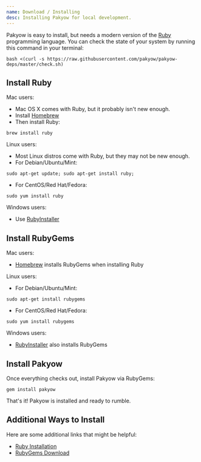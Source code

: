 ```yaml
---
name: Download / Installing
desc: Installing Pakyow for local development.
---
```


Pakyow is easy to install, but needs a modern version of
the [Ruby](http://www.ruby-lang.org) programming language.
You can check the state of your system by running this
command in your terminal:

```console
bash <(curl -s https://raw.githubusercontent.com/pakyow/pakyow-deps/master/check.sh)
```

## Install Ruby

Mac users:
  - Mac OS X comes with Ruby, but it probably isn't new enough.
  - Install [Homebrew](http://brew.sh/)
  - Then install Ruby:

  `brew install ruby`

Linux users:
  - Most Linux distros come with Ruby, but they may not be new enough.
  - For Debian/Ubuntu/Mint:

  `sudo apt-get update; sudo apt-get install ruby;`
  - For CentOS/Red Hat/Fedora:

  `sudo yum install ruby`

Windows users:
- Use [RubyInstaller](http://rubyinstaller.org/)


## Install RubyGems


Mac users:
  - [Homebrew](http://brew.sh/) installs RubyGems when installing Ruby

Linux users:
  - For Debian/Ubuntu/Mint:

  `sudo apt-get install rubygems`
  - For CentOS/Red Hat/Fedora:

  `sudo yum install rubygems`

Windows users:
- [RubyInstaller](http://rubyinstaller.org/) also installs RubyGems

## Install Pakyow

Once everything checks out, install Pakyow via RubyGems:

```console
gem install pakyow
```

That's it! Pakyow is installed and ready to rumble.

## Additional Ways to Install
Here are some additional links that might be helpful:

  - [Ruby Installation](https://www.ruby-lang.org/en/documentation/installation/)
  - [RubyGems Download](https://rubygems.org/pages/download)
